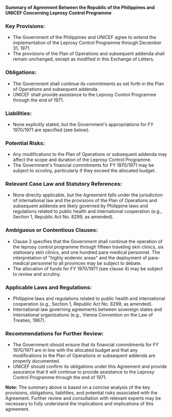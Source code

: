 **Summary of Agreement Between the Republic of the Philippines and UNICEF Concerning Leprosy Control Programme**

### Key Provisions:

* The Government of the Philippines and UNICEF agree to extend the implementation of the Leprosy Control Programme through December 31, 1971.
* The provisions of the Plan of Operations and subsequent addenda shall remain unchanged, except as modified in this Exchange of Letters.

### Obligations:

* The Government shall continue its commitments as set forth in the Plan of Operations and subsequent addenda.
* UNICEF shall provide assistance to the Leprosy Control Programme through the end of 1971.

### Liabilities:

* None explicitly stated, but the Government's appropriations for FY 1970/1971 are specified (see below).

### Potential Risks:

* Any modifications to the Plan of Operations or subsequent addenda may affect the scope and duration of the Leprosy Control Programme.
* The Government's financial commitments for FY 1970/1971 may be subject to scrutiny, particularly if they exceed the allocated budget.

### Relevant Case Law and Statutory References:

* None directly applicable, but the Agreement falls under the jurisdiction of international law and the provisions of the Plan of Operations and subsequent addenda are likely governed by Philippine laws and regulations related to public health and international cooperation (e.g., Section 1, Republic Act No. 8299, as amended).

### Ambiguous or Contentious Clauses:

* Clause 3 specifies that the Government shall continue the operation of the leprosy control programme through fifteen traveling skin clinics, six stationary skin clinics, and one hundred para-medical personnel. The interpretation of "highly endemic areas" and the deployment of para-medical personnel to all provinces may be subject to debate.
* The allocation of funds for FY 1970/1971 (see clause 4) may be subject to review and scrutiny.

### Applicable Laws and Regulations:

* Philippine laws and regulations related to public health and international cooperation (e.g., Section 1, Republic Act No. 8299, as amended).
* International law governing agreements between sovereign states and international organizations (e.g., Vienna Convention on the Law of Treaties, 1967).

### Recommendations for Further Review:

* The Government should ensure that its financial commitments for FY 1970/1971 are in line with the allocated budget and that any modifications to the Plan of Operations or subsequent addenda are properly documented.
* UNICEF should confirm its obligations under this Agreement and provide assurance that it will continue to provide assistance to the Leprosy Control Programme through the end of 1971.

**Note:** The summary above is based on a concise analysis of the key provisions, obligations, liabilities, and potential risks associated with the Agreement. Further review and consultation with relevant experts may be necessary to fully understand the implications and implications of this agreement.